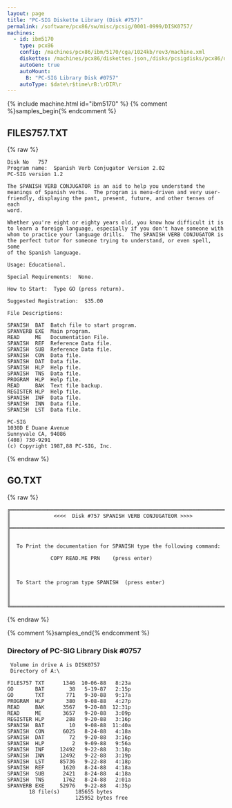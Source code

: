 ```yaml
---
layout: page
title: "PC-SIG Diskette Library (Disk #757)"
permalink: /software/pcx86/sw/misc/pcsig/0001-0999/DISK0757/
machines:
  - id: ibm5170
    type: pcx86
    config: /machines/pcx86/ibm/5170/cga/1024kb/rev3/machine.xml
    diskettes: /machines/pcx86/diskettes.json,/disks/pcsigdisks/pcx86/diskettes.json
    autoGen: true
    autoMount:
      B: "PC-SIG Library Disk #0757"
    autoType: $date\r$time\rB:\rDIR\r
---
```


{% include machine.html id="ibm5170" %}
{% comment %}samples_begin{% endcomment %}

## FILES757.TXT

{% raw %}
```
Disk No   757
Program name:  Spanish Verb Conjugator Version 2.02
PC-SIG version 1.2
 
The SPANISH VERB CONJUGATOR is an aid to help you understand the
meanings of Spanish verbs.  The program is menu-driven and very user-
friendly, displaying the past, present, future, and other tenses of each
word.
 
Whether you're eight or eighty years old, you know how difficult it is
to learn a foreign language, especially if you don't have someone with
whom to practice your language drills.  The SPANISH VERB CONJUGATOR is
the perfect tutor for someone trying to understand, or even spell, some
of the Spanish language.
 
Usage: Educational.
 
Special Requirements:  None.
 
How to Start:  Type GO (press return).
 
Suggested Registration:  $35.00
 
File Descriptions:
 
SPANISH  BAT  Batch file to start program.
SPANVERB EXE  Main program.
READ     ME   Documentation File.
SPANISH  REF  Reference Data file.
SPANISH  SUB  Reference Data file.
SPANISH  CON  Data file.
SPANISH  DAT  Data file.
SPANISH  HLP  Help file.
SPANISH  TNS  Data file.
PROGRAM  HLP  Help file.
READ     BAK  Text file backup.
REGISTER HLP  Help file.
SPANISH  INF  Data file.
SPANISH  INN  Data file.
SPANISH  LST  Data file.
 
PC-SIG
1030D E Duane Avenue
Sunnyvale CA, 94086
(408) 730-9291
(c) Copyright 1987,88 PC-SIG, Inc.

```
{% endraw %}

## GO.TXT

{% raw %}
```
╔═════════════════════════════════════════════════════════════════════════╗
║              <<<<  Disk #757 SPANISH VERB CONJUGATEOR >>>>              ║
╠═════════════════════════════════════════════════════════════════════════╣
║                                                                         ║
║  To Print the documentation for SPANISH type the following command:     ║
║             COPY READ.ME PRN    (press enter)                           ║
║                                                                         ║
║  To Start the program type SPANISH  (press enter)                       ║
║                                                                         ║
╚═════════════════════════════════════════════════════════════════════════╝
```
{% endraw %}

{% comment %}samples_end{% endcomment %}

### Directory of PC-SIG Library Disk #0757

     Volume in drive A is DISK0757
     Directory of A:\

    FILES757 TXT      1346  10-06-88   8:23a
    GO       BAT        38   5-19-87   2:15p
    GO       TXT       771   9-30-88   9:17a
    PROGRAM  HLP       380   9-08-88   4:27p
    READ     BAK      3567   9-20-88  12:31p
    READ     ME       3657   9-20-88   3:09p
    REGISTER HLP       288   9-20-88   3:16p
    SPANISH  BAT        10   9-08-88  11:40a
    SPANISH  CON      6025   8-24-88   4:18a
    SPANISH  DAT        72   9-20-88   3:16p
    SPANISH  HLP         2   9-09-88   9:56a
    SPANISH  INF     12492   9-22-88   3:18p
    SPANISH  INN     12492   9-22-88   3:19p
    SPANISH  LST     85736   9-22-88   4:18p
    SPANISH  REF      1620   8-24-88   4:18a
    SPANISH  SUB      2421   8-24-88   4:18a
    SPANISH  TNS      1762   8-24-88   2:01a
    SPANVERB EXE     52976   9-22-88   4:35p
           18 file(s)     185655 bytes
                          125952 bytes free
